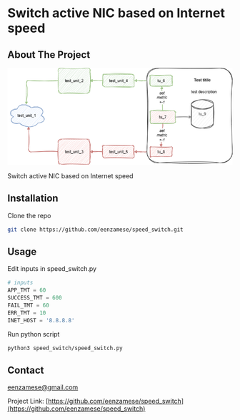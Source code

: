 <div align="center"><h1 align="left">Switch active NIC based on Internet speed</h1></div>


<!-- ABOUT THE PROJECT -->
## About The Project
[![Product Name Screen Shot][product-screen]](https://example.com)

Switch active NIC based on Internet speed

## Installation

Clone the repo
   ```sh
   git clone https://github.com/eenzamese/speed_switch.git
   ```

## Usage

Edit inputs in speed_switch.py
```py
# inputs
APP_TMT = 60
SUCCESS_TMT = 600
FAIL_TMT = 60
ERR_TMT = 10
INET_HOST = '8.8.8.8'
```

Run python script
   ```sh
   python3 speed_switch/speed_switch.py
   ```
<!-- LICENSE -->

## Contact

eenzamese@gmail.com

Project Link: [https://github.com/eenzamese/speed_switch](https://github.com/eenzamese/speed_switch)



[product-screen]: scheme/simple_scheme.drawio.png
